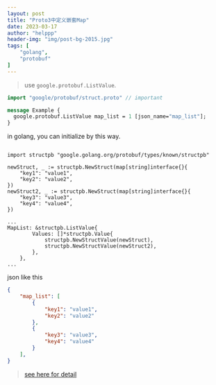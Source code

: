 ```yaml
---
layout: post
title: "Proto3中定义嵌套Map"
date: 2023-03-17
author: "helppp"
header-img: "img/post-bg-2015.jpg"
tags: [
    "golang",
    "protobuf"
]
---
```

> use `google.protobuf.ListValue`.

```protobuf
import "google/protobuf/struct.proto" // important

message Example {
  google.protobuf.ListValue map_list = 1 [json_name="map_list"];
}

```

in golang, you can initialize by this way.

```golang

import structpb "google.golang.org/protobuf/types/known/structpb"

newStruct, _ := structpb.NewStruct(map[string]interface{}{
    "key1": "value1",
    "key2": "value2",
})
newStruct2, _ := structpb.NewStruct(map[string]interface{}{
    "key3": "value3",
    "key4": "value4",
})

...
MapList: &structpb.ListValue{
        Values: []*structpb.Value{
            structpb.NewStructValue(newStruct),
            structpb.NewStructValue(newStruct2),
        },
    },
...

```
json like this

```json
{
    "map_list": [
        {
            "key1": "value1",
            "key2": "value2"
        },
        {
            "key3": "value3",
            "key4": "value4"
        }
    ],
}

```
> [see here for detail](https://github.com/ethresearch/sharding-p2p-poc/pull/37) 
